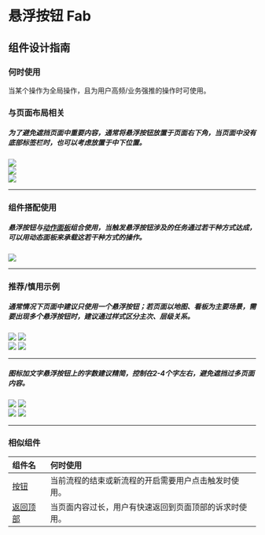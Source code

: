 # 悬浮按钮 Fab

## 组件设计指南

### 何时使用

当某个操作为全局操作，且为用户高频/业务强推的操作时可使用。

### 与页面布局相关

##### 为了避免遮挡页面中重要内容，通常将悬浮按钮放置于页面右下角，当页面中没有底部标签栏时，也可以考虑放置于中下位置。

<div class="legend">
  <div class="item">
    <img src="https://oteam-tdesign-1258344706.cos.ap-guangzhou.myqcloud.com/site/design/mobile-guide/Fab%201-1.png" />
    <em></em>
  </div>
  
  <div class="item">
    <img src="https://oteam-tdesign-1258344706.cos.ap-guangzhou.myqcloud.com/site/design/mobile-guide/Fab%201-2.png" />
    <em></em>
  </div>  
</div>

<div class="legend">
  <div class="item">
    <img src="https://oteam-tdesign-1258344706.cos.ap-guangzhou.myqcloud.com/site/design/mobile-guide/Fab%201-3.png" />
    <em></em>
  </div>  
</div>



<hr />

### 组件搭配使用

##### 悬浮按钮与[动作面板](./actionsheet)组合使用，当触发悬浮按钮涉及的任务通过若干种方式达成，可以用动态面板来承载这若干种方式的操作。

<div class="item">
    <img src="https://oteam-tdesign-1258344706.cos.ap-guangzhou.myqcloud.com/site/design/mobile-guide/Fab%202.png" />
    <em></em>
  </div>
<hr />

### 推荐/慎用示例

##### 通常情况下页面中建议只使用一个悬浮按钮；若页面以地图、看板为主要场景，需要出现多个悬浮按钮时，建议通过样式区分主次、层级关系。

<div class="legend">
  <div class="item">
    <img src="https://oteam-tdesign-1258344706.cos.ap-guangzhou.myqcloud.com/site/design/mobile-guide/Fab%203-1.png" />
    <img class="tag" src="https://oteam-tdesign-1258344706.cos.ap-guangzhou.myqcloud.com/site/doc/good.png" />
  </div>

  <div class="item">
    <img src="https://oteam-tdesign-1258344706.cos.ap-guangzhou.myqcloud.com/site/design/mobile-guide/Fab%203-2.png" />
    <img class="tag" src="https://oteam-tdesign-1258344706.cos.ap-guangzhou.myqcloud.com/site/doc/bad.png" />
  </div>
</div>

<hr />

##### 图标加文字悬浮按钮上的字数建议精简，控制在2-4个字左右，避免遮挡过多页面内容。

<div class="legend">
  <div class="item">
    <img src="https://oteam-tdesign-1258344706.cos.ap-guangzhou.myqcloud.com/site/design/mobile-guide/Fab%204-1.png" />
    <img class="tag" src="https://oteam-tdesign-1258344706.cos.ap-guangzhou.myqcloud.com/site/doc/good.png" />
  </div>

  <div class="item">
    <img src="https://oteam-tdesign-1258344706.cos.ap-guangzhou.myqcloud.com/site/design/mobile-guide/Fab%204-2.png" />
    <img class="tag" src="https://oteam-tdesign-1258344706.cos.ap-guangzhou.myqcloud.com/site/doc/bad.png" />
  </div>
</div>


<hr />


### 相似组件

| 组件名 | 何时使用                             |
| :----- | :----------------------------------- |
| [按钮](./button) | 当前流程的结束或新流程的开启需要用户点击触发时使用。 |
| [返回顶部](./backtop ) | 当页面内容过长，用户有快速返回到页面顶部的诉求时使用。 |

